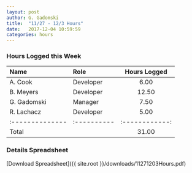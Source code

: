 ```yaml
---
layout: post
author: G. Gadomski
title:  "11/27 - 12/3 Hours"
date:   2017-12-04 10:59:59
categories: hours
---
```


### Hours Logged this Week

| Name          | Role      | Hours Logged |
|:--------------|:----------|:------------:|
| A. Cook       | Developer | 6.00         |
| B. Meyers     | Developer | 12.50        |
| G. Gadomski   | Manager   | 7.50         |
| R. Lachacz    | Developer | 5.00         |
|:--------------|:----------|:------------:|
| Total         |           | 31.00        |


### Details Spreadsheet
[Download Spreadsheet]({{ site.root }}/downloads/11271203Hours.pdf)